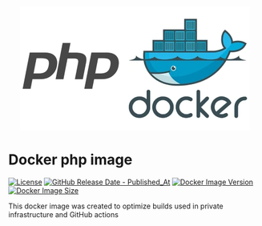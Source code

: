<p align="center">
  <img width="459" height="auto" src="./docs/img/php_docker.jpg">
</p>

# Docker php image

[![License](https://img.shields.io/github/license/rosven9856/docker_php)](https://github.com/rosven9856/docker_php/blob/master/LICENSE)
[![GitHub Release Date - Published_At](https://img.shields.io/github/release-date/rosven9856/docker_php)](https://github.com/rosven9856/docker_php/releases)
[![Docker Image Version](https://img.shields.io/docker/v/rosven9856/php-fpm-alpine)](https://hub.docker.com/r/rosven9856/php-fpm-alpine/tags)
[![Docker Image Size](https://img.shields.io/docker/image-size/rosven9856/php-fpm-alpine/latest)](https://hub.docker.com/r/rosven9856/php-fpm-alpine)

This docker image was created to optimize builds used in private infrastructure and GitHub actions